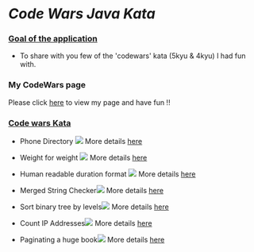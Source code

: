 # _Code Wars Java Kata_

### <ins>Goal of the application</ins>

- To share with you few of the 'codewars' kata (5kyu & 4kyu) I had fun with.

### My CodeWars page</ins>

Please click [here](https://www.codewars.com/users/ArchanaFunCode!) to view my page and have fun !!

### <ins>Code wars Kata</ins>

- Phone Directory ![](https://img.shields.io/badge/5kyu-5kyu-yellow)
    More details [here](https://www.codewars.com/kata/56baeae7022c16dd7400086e/java)


- Weight for weight ![](https://img.shields.io/badge/5kyu-5kyu-yellow)
  More details [here](https://www.codewars.com/kata/55c6126177c9441a570000cc)
  

- Human readable duration format ![](https://img.shields.io/badge/4kyu-4kyu-blue)
  More details [here](https://www.codewars.com/kata/52742f58faf5485cae000b9a)


- Merged String Checker![](https://img.shields.io/badge/5kyu-5kyu-yellow)
  More details [here](https://www.codewars.com/kata/54c9fcad28ec4c6e680011aa)


- Sort binary tree by levels![](https://img.shields.io/badge/4kyu-4kyu-blue)
  More details [here](https://www.codewars.com/kata/52bef5e3588c56132c0003bc)
  

- Count IP Addresses![](https://img.shields.io/badge/5kyu-5kyu-yellow)
  More details [here](https://www.codewars.com/kata/526989a41034285187000de4/java)


- Paginating a huge book![](https://img.shields.io/badge/5kyu-5kyu-yellow)
  More details [here](https://www.codewars.com/kata/55905b7597175ffc1a00005a)

